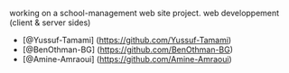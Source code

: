 working on a school-management web site project.
web developpement (client & server sides)

- [@Yussuf-Tamami] (https://github.com/Yussuf-Tamami)
- [@BenOthman-BG] (https://github.com/BenOthman-BG)
- [@Amine-Amraoui] (https://github.com/Amine-Amraoui)